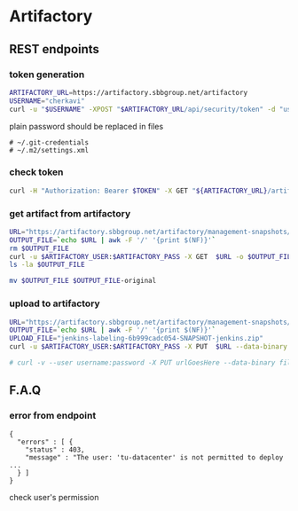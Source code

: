 # Artifactory
## REST endpoints
### token generation
```sh
ARTIFACTORY_URL=https://artifactory.sbbgroup.net/artifactory 
USERNAME="cherkavi"
curl -u "$USERNAME" -XPOST "$ARTIFACTORY_URL/api/security/token" -d "username=$USERNAME" -d "scope=member-of-groups:*" -d "expires_in=315360000"
```
plain password should be replaced in files 
```
# ~/.git-credentials
# ~/.m2/settings.xml
```

### check token
```sh
curl -H "Authorization: Bearer $TOKEN" -X GET "${ARTIFACTORY_URL}/artifactory/api/system/ping"
```

### get artifact from artifactory
```sh
URL="https://artifactory.sbbgroup.net/artifactory/management-snapshots/com/ad/cicd/jenkins/jenkins-labeling-6b999cadc054-SNAPSHOT-jenkins.zip"
OUTPUT_FILE=`echo $URL | awk -F '/' '{print $(NF)}'`
rm $OUTPUT_FILE
curl -u $ARTIFACTORY_USER:$ARTIFACTORY_PASS -X GET  $URL -o $OUTPUT_FILE
ls -la $OUTPUT_FILE

mv $OUTPUT_FILE $OUTPUT_FILE-original
```

### upload to artifactory
```sh
URL="https://artifactory.sbbgroup.net/artifactory/management-snapshots/com/ad/cicd/jenkins/jenkins-labeling-6b999cadc054-SNAPSHOT-jenkins.zip"
OUTPUT_FILE=`echo $URL | awk -F '/' '{print $(NF)}'`
UPLOAD_FILE="jenkins-labeling-6b999cadc054-SNAPSHOT-jenkins.zip"
curl -u $ARTIFACTORY_USER:$ARTIFACTORY_PASS -X PUT  $URL --data-binary @${UPLOAD_FILE}

# curl -v --user username:password -X PUT urlGoesHere --data-binary fileToBeDeployed
```

## F.A.Q 
### error from endpoint
```
{
  "errors" : [ {
    "status" : 403,
    "message" : "The user: 'tu-datacenter' is not permitted to deploy ... 
  } ]
}
```
check user's permission 
